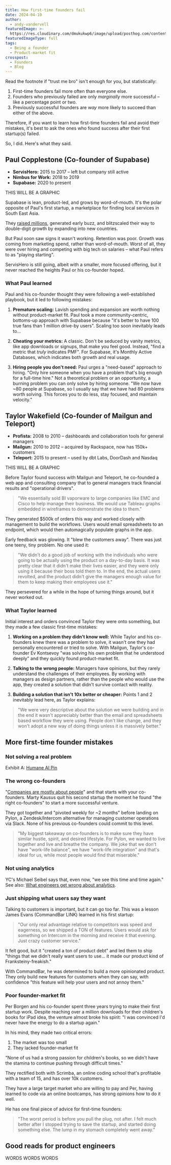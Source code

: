 ```yaml
---
title: How first-time founders fail
date: 2024-04-10
author:
  - andy-vandervell
featuredImage: >-
  https://res.cloudinary.com/dmukukwp6/image/upload/posthog.com/contents/images/newsletter/beyond-10x-engineer/super-hog.png
featuredImageType: full
tags:
  - Being a founder
  - Product-market fit
crosspost:
  - Founders
  - Blog
---
```


Read the footnote if "trust me bro" isn't enough for you, but statistically:

1. First-time founders fail more often than everyone else.
2. Founders who previously failed are only _marginally_ more successful – like a percentage point or two.
3. Previously successful founders are _way_ more likely to succeed than either of the above.

Therefore, if you want to learn how first-time founders fail and avoid their mistakes, it's best to ask the ones who found success after their first startup(s) failed. 

So, I did. Here's what they said.

## Paul Copplestone (Co-founder of Supabase)

- **ServisHero:** 2015 to 2017 – left but company still active
- **Nimbus for Work:** 2018 to 2019
- **Supabase:** 2020 to present

THIS WILL BE A GRAPHIC

Supabase is lean, product-led, and grows by word-of-mouth. It's the polar opposite of Paul's first startup, a marketplace for finding local services in South East Asia.

They [raised millions](https://techcrunch.com/2016/03/20/servishero-a-mobile-app-for-finding-local-services-in-southeast-asia-lands-2-7m/), generated early buzz, and blitzscaled their way to double-digit growth by expanding into new countries.

But Paul soon saw signs it wasn't working. Retention was poor. Growth was coming from marketing spend, rather than word-of-mouth. Worst of all, they were over hiring and competing with big tech on salaries – what Paul refers to as "playing starting".

ServisHero is still going, albeit with a smaller, more focused offering, but it never reached the heights Paul or his co-founder hoped.

### What Paul learned

Paul and his co-founder thought they were following a well-established playbook, but it led to following mistakes:

1. **Premature scaling:** Lavish spending and expansion are worth nothing without product-market fit. Paul took a more community-centric, bottoms-up approach with Supabase because "it's better to have 100 true fans than 1 million drive-by users". Scaling too soon inevitably leads to...

2. **Cheating your metrics:** A classic. Don't be seduced by vanity metrics, like app downloads or signups, that make you feel good. Instead, "find a metric that *truly* indicates PMF". For Supabase, it's Monthly Active Databases, which indicates both growth and real usage.

3. **Hiring people you don't need:** Paul urges a "need-based" approach to hiring. "Only hire someone when you have a problem that's big enough for a full-time hire." Not a theoretical problem or an opportunity, a burning problem you can only solve by hiring someone. "We now have ~80 people at Supabase, so I usually say that we have had 80 problems worth solving. This forces you to do less, stay focused, and maintain velocity."

## Taylor Wakefield (Co-founder of Mailgun and Teleport)

- **Profista:** 2008 to 2010 – dashboards and collaboration tools for general managers
- **Mailgun:** 2010 to 2012 – acquired by Rackspace, now has 150k+ customers
- **Teleport:** 2015 to present – used by dbt Labs, DoorDash and Nasdaq

THIS WILL BE A GRAPHIC

Before Taylor found success with Mailgun and Teleport, he co-founded a web app and consulting company that to general managers track financial results and "operational drivers". 

> "We essentially sold BI vaporware to large companies like EMC and Cisco to help manage their business. We would use Tableau graphs embedded in wireframes to demonstrate the idea to them."

They generated $500k of orders this way and worked closely with management to build the workflows. Users would email spreadsheets to an endpoint, which would then automagically populate graphs in the app. 

Early feedback was glowing. It "blew the customers away". There was just one teeny, tiny problem. No one used it:

> "We didn't do a good job of working with the individuals who were going to be actually using the product on a day-to-day basis. It was pretty clear that it didn't make their lives easier, and they were only using it because their boss told them to. In the end, the actual users revolted, and the product didn't give the managers enough value for them to keep making their employees use it."

They persevered for a while in the hope of turning things around, but it never worked out.

### What Taylor learned

Initial interest and orders convinced Taylor they were onto something, but they made a few classic first-time mistakes:

1. **Working on a problem they didn't know well:** While Taylor and his co-founders knew there was a problem to solve, it wasn't one they had personally encountered or tried to solve. With Mailgun, Taylor's co-founder Ev Kontsevoy "was solving his own problem that he understood deeply" and they quickly found product-market fit.

2. **Talking to the wrong people:** Managers have opinions, but they rarely understand the challenges of their employees. By working with managers as design partners, rather than the people who would use the app, they created a solution that didn't survive contact with reality.

3. **Building a solution that isn't 10x better or cheaper:** Points 1 and 2 inevitably lead here, as Taylor explains:

> "We were very descriptive about the solution we were building and in the end it wasn't appreciably better than the email and spreadsheets based workflow they were using. People don't like change, and they won't adopt a new way of doing things unless it is massively better."

## More first-time founder mistakes

### Not solving a real problem

Exhibit A: [Humane AI Pin](https://www.theverge.com/24126502/humane-ai-pin-review)

### The wrong co-founders

"[Companies are mostly about people](https://newsletter.posthog.com/p/what-we-learned-about-hiring-from)" and that starts with your co-founders. Marty Kausus quit his second startup the moment he found "the right co-founders" to start a more successful venture.

They got together and "pivoted weekly for ~2 months" before landing on Pylon, a Zendesk/Intercom alternative for managing customer operations via Slack. None of his previous co-founders could commit to this level.

> "My biggest takeaway on co-founders is to make sure they have similar hustle, spirit, and desired lifestyle. For Pylon, we wanted to live together and live and breathe the company. We joke that we don't have "work-life balance", we have "work-life integration" and that's ideal for us, while most people would find that miserable."

### Not using analytics

YC's Michael Seibel says that, even now, "we see this time and time again." See also: [What engineers get wrong about analytics](https://newsletter.posthog.com/p/what-engineers-get-wrong-about-analytics).

### Just shipping what users say they want

Talking to customers is important, but it can go too far. This was a lesson James Evans (CommandBar LINK) learned in his first startup:

> "Our only real advantage relative to competitors was speed and eagerness, so we shipped a TON of features. Users would ask for something on Intercom in the morning and receive it that evening. Just crazy customer service."

It felt good, but it "created a ton of product debt" and led them to ship "things that we didn't really want users to use... it made our product kind of Franksteiny-freakish." 

With CommandBar, he was determined to build a more opinionated product. They only build new features for customers when they can say, with confidence "this feature will help your users and not annoy them."

### Poor founder-market fit

Per Borgen and his co-founder spent three years trying to make their first startup work. Despite reaching over a million downloads for their children's books for iPad idea, the venture almost broke his spirit: "I was convinced I'd never have the energy to do a startup again."

In his mind, they made two critical errors:

1. The market was too small
2. They lacked founder-market fit

"None of us had a strong passion for children's books, so we didn't have the stamina to continue pushing through difficult times."

They rectified both with Scrimba, an online coding school that's profitable with a team of 15, and has over 10k customers. 

They have a large target market who are willing to pay and Per, having learned to code via an online bootcamps, has strong opinions how to do it well.

He has one final piece of advice for first-time founders:

> "The worst period is before you pull the plug, not after. I felt much better after I stopped trying to save the startup, and started doing something else. The lump in my stomach completely went away."

## Good reads for product engineers

WORDS WORDS WORDS